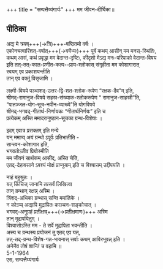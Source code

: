 +++
title = "सम्पत्तैय्यंगार्यः"
+++
मम जीवन-दीर्घिका॥

## पीठिका  
अद्य मे त्रयष्+++(→त्रि)+++-षष्ठितमो वर्षः ।  
एकोनचत्वारिंशत्-वर्षात्+++(→वर्षेभ्यः)+++ पूर्वं कथम् आसीन् मम मनस्-स्थितिः,  
कथम् आसं, कथं प्रवृद्धा मम वेदान्त-दृष्टिः, कीदृशो मेऽद्य मनः-परिपाको वेदान्त-विषय  
इति तत्-तत्-काल-प्रणीत-कल्प--प्राय-श्लोकास् संगृहीता मम कोशागारात्  
स्वयम् एव प्रकाशयन्तीति  
तान् एव वक्तुं विसृजामि ।  

लक्ष्मी-विषये पञ्चाशद्-उत्तर-द्वि-शत-श्लोक-रूपेण “रक्षक-दैव"म् इति,  
श्रीमद्-रामानुज-विषये सहस्र-संख्याक-श्लोकरूपेण " रामानुज-साहस्री”ति,  
“पातञ्जल-योग-सूत्र-नवीन-व्याख्ये"ति योगविषये  
श्रीमद्-भगवद्-गीतार्थ-निर्णायकः “गीतार्थनिर्णयः” इति च  
प्रत्येकम् अस्ति ममादरानुष्ठान-सूचका ग्रन्थ-विशेषाः ।  

इदम् एवात्र प्रसक्तम् इति मन्ये  
यन् ममाप्य् अयं ग्रन्थो ऽपूर्वः प्रतिभातीति -  
सान्त्वन-कोशागार इति,  
भगवतोऽतीव प्रियोस्मीति  
मम जीवनं सार्थकम् आसीद्, अस्ति चेति,  
एतद्-देहावसाने ऽवश्यं मोक्षं प्राप्नुयाम् इति च विश्वासम् उद्दीपयति ।  

नाहं बहुश्रुतः ।  
यत् किंचिज् जानामि तत्सर्वं लिखित्वा  
तान् ग्रन्थान् रक्षन्न् अस्मि ।  
त्रिंशद्-अधिका ग्रन्थास् सन्ति ममांतिके ।  
न कोऽप्य् अद्यापि मुद्रापितः काञ्चन-सङ्कोचात् ।  
भगवद्-अनुग्रहं प्रतीक्षन्न्+++(→प्रतीक्षमाणः)+++ अस्मि  
तान् मुद्रापयितुम् ।  
विश्वासोऽस्ति मम - ते सर्वे मुद्रापिता भवन्तीति ।  
अस्य च ग्रन्थस्य प्रयोजनं तु एतद् एव यत्,  
तत्-तद्-ग्रन्थ-विशेष-गत-भावनास् सर्वाः कथम् आविरभूवन्न् इति ।  
अनेनैव तोषं शान्तिं च वहामि ॥  
5-1-1964  
एस्. सम्पत्तैय्यंगार्यः